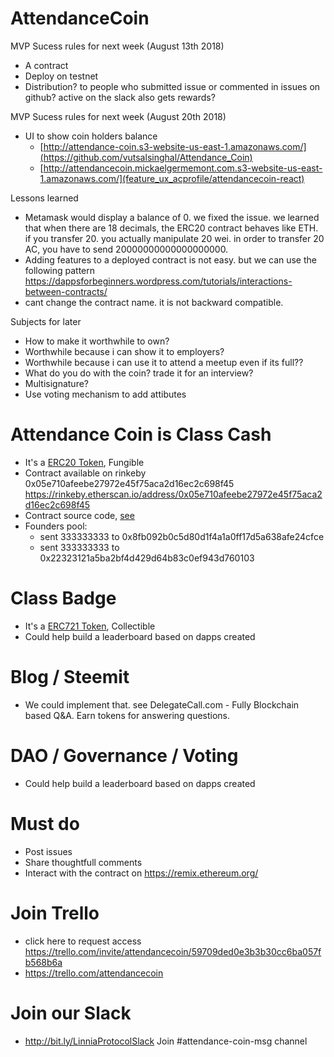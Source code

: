 
# AttendanceCoin

MVP Sucess rules for next week (August 13th 2018)
- A contract
- Deploy on testnet
- Distribution? to people who submitted issue or commented in issues on github? active on the slack also gets rewards?

MVP Sucess rules for next week (August 20th 2018)
- UI to show coin holders balance
  - [http://attendance-coin.s3-website-us-east-1.amazonaws.com/](https://github.com/vutsalsinghal/Attendance_Coin)
  - [http://attendancecoin.mickaelgermemont.com.s3-website-us-east-1.amazonaws.com/](feature_ux_acprofile/attendancecoin-react)

Lessons learned
- Metamask would display a balance of 0. we fixed the issue. we learned that when there are 18 decimals, the ERC20 contract behaves like ETH. if you transfer 20. you actually manipulate 20 wei. in order to transfer 20 AC, you have to send 20000000000000000000. 
- Adding features to a deployed contract is not easy. but we can use the following pattern https://dappsforbeginners.wordpress.com/tutorials/interactions-between-contracts/
- cant change the contract name. it is not backward compatible.

Subjects for later
- How to make it worthwhile to own?
- Worthwhile because i can show it to employers?
- Worthwhile because i can use it to attend a meetup even if its full??
- What do you do with the coin? trade it for an interview?
- Multisignature?
- Use voting mechanism to add attibutes

# Attendance Coin is Class Cash
- It's a [ERC20 Token](https://github.com/ConsenSys/Tokens/blob/master/contracts/eip20/EIP20.sol), Fungible
- Contract available on rinkeby 0x05e710afeebe27972e45f75aca2d16ec2c698f45 https://rinkeby.etherscan.io/address/0x05e710afeebe27972e45f75aca2d16ec2c698f45
- Contract source code, [see](https://github.com/mickaelgermemont/AttendanceCoin/blob/master/contracts/attendancecoin-erc20.sol)
- Founders pool:
  - sent 333333333 to 0x8fb092b0c5d80d1f4a1a0ff17d5a638afe24cfce
  - sent 333333333 to 0x22323121a5ba2bf4d429d64b83c0ef943d760103

# Class Badge
- It's a [ERC721 Token](https://github.com/OpenZeppelin/openzeppelin-solidity/blob/master/contracts/token/ERC721/ERC721Token.sol), Collectible
- Could help build a leaderboard based on dapps created

# Blog / Steemit
- We could implement that. see DelegateCall.com - Fully Blockchain based Q&A. Earn tokens for answering questions.

# DAO / Governance / Voting
- Could help build a leaderboard based on dapps created

# Must do
- Post issues
- Share thoughtfull comments
- Interact with the contract on https://remix.ethereum.org/

# Join Trello
- click here to request access https://trello.com/invite/attendancecoin/59709ded0e3b3b30cc6ba057fb568b6a
- https://trello.com/attendancecoin

# Join our Slack
- http://bit.ly/LinniaProtocolSlack
Join #attendance-coin-msg channel
